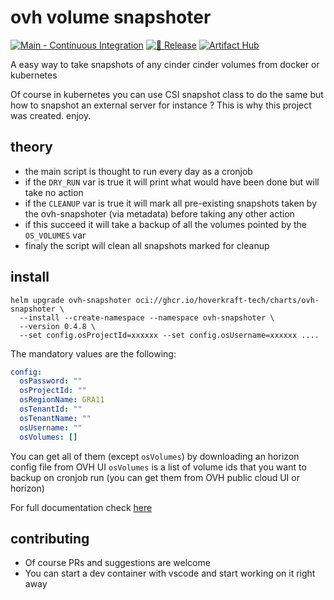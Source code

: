 # ovh volume snapshoter

[![Main - Continuous Integration](https://github.com/hoverkraft-tech/ovh-snapshoter/actions/workflows/main-ci.yml/badge.svg)](https://github.com/hoverkraft-tech/ovh-snapshoter/actions/workflows/main-ci.yml)
[![🚀 Release](https://github.com/hoverkraft-tech/ovh-snapshoter/actions/workflows/release.yml/badge.svg)](https://github.com/hoverkraft-tech/ovh-snapshoter/actions/workflows/release.yml)
[![Artifact Hub](https://img.shields.io/endpoint?url=https://artifacthub.io/badge/repository/ovh-snapshoter)](https://artifacthub.io/packages/search?repo=ovh-snapshoter)

A easy way to take snapshots of any cinder cinder volumes from docker or kubernetes

Of course in kubernetes you can use CSI snapshot class to do the same but how to snapshot an external server for instance ?
This is why this project was created. enjoy.

## theory

- the main script is thought to run every day as a cronjob
- if the `DRY_RUN` var is true it will print what would have been done but will take no action
- if the `CLEANUP` var is true it will mark all pre-existing snapshots taken by the ovh-snapshoter (via metadata) before taking any other action
- if this succeed it will take a backup of all the volumes pointed by the `OS_VOLUMES` var
- finaly the script will clean all snapshots marked for cleanup

## install

```shell
helm upgrade ovh-snapshoter oci://ghcr.io/hoverkraft-tech/charts/ovh-snapshoter \
  --install --create-namespace --namespace ovh-snapshoter \
  --version 0.4.8 \
  --set config.osProjectId=xxxxxx --set config.osUsername=xxxxxx ....
```

The mandatory values are the following:

```yaml
config:
  osPassword: ""
  osProjectId: ""
  osRegionName: GRA11
  osTenantId: ""
  osTenantName: ""
  osUsername: ""
  osVolumes: []
```

You can get all of them (except `osVolumes`) by downloading an horizon config file from OVH UI
`osVolumes` is a list of volume ids that you want to backup on cronjob run (you can get them from OVH public cloud UI or horizon)

For full documentation check [here](./helm/chart/README.md)

## contributing

- Of course PRs and suggestions are welcome
- You can start a dev container with vscode and start working on it right away
